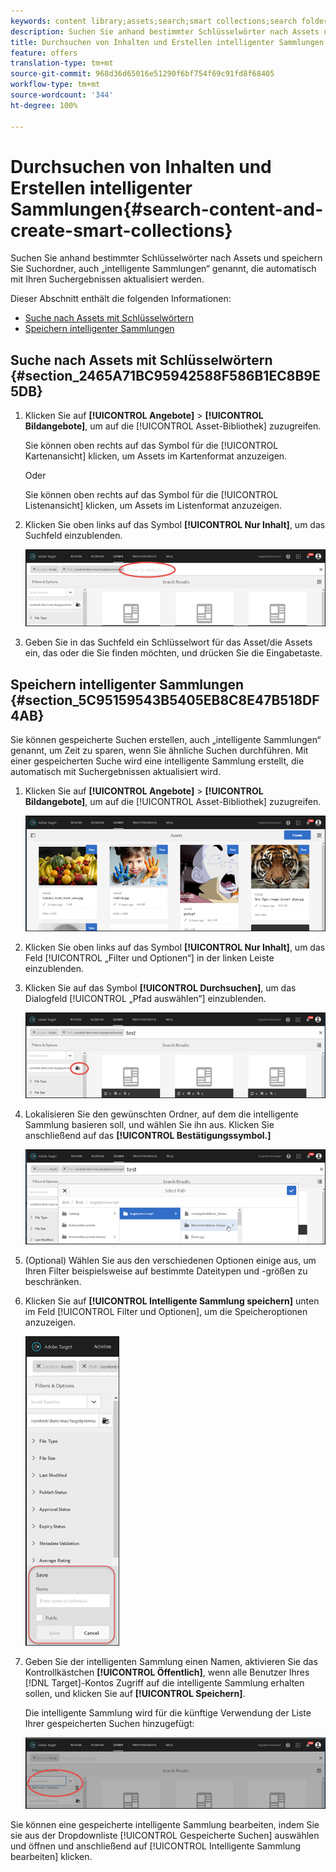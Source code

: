 ```yaml
---
keywords: content library;assets;search;smart collections;search folder;filter
description: Suchen Sie anhand bestimmter Schlüsselwörter nach Assets und speichern Sie Suchordner, auch „intelligente Sammlungen“ genannt, die automatisch mit Ihren Suchergebnissen aktualisiert werden.
title: Durchsuchen von Inhalten und Erstellen intelligenter Sammlungen
feature: offers
translation-type: tm+mt
source-git-commit: 968d36d65016e51290f6bf754f69c91fd8f68405
workflow-type: tm+mt
source-wordcount: '344'
ht-degree: 100%

---
```



# Durchsuchen von Inhalten und Erstellen intelligenter Sammlungen{#search-content-and-create-smart-collections}

Suchen Sie anhand bestimmter Schlüsselwörter nach Assets und speichern Sie Suchordner, auch „intelligente Sammlungen“ genannt, die automatisch mit Ihren Suchergebnissen aktualisiert werden.

Dieser Abschnitt enthält die folgenden Informationen:

* [Suche nach Assets mit Schlüsselwörtern ](/help/c-experiences/c-manage-content/filter-and-search-content.md#section_2465A71BC95942588F586B1EC8B9E5DB)
* [Speichern intelligenter Sammlungen ](/help/c-experiences/c-manage-content/filter-and-search-content.md#section_5C95159543B5405EB8C8E47B518DF4AB)

## Suche nach Assets mit Schlüsselwörtern   {#section_2465A71BC95942588F586B1EC8B9E5DB}

1. Klicken Sie auf **[!UICONTROL Angebote]** > **[!UICONTROL Bildangebote]**, um auf die [!UICONTROL Asset-Bibliothek] zuzugreifen.

   Sie können oben rechts auf das Symbol für die [!UICONTROL Kartenansicht] klicken, um Assets im Kartenformat anzuzeigen.

   Oder

   Sie können oben rechts auf das Symbol für die [!UICONTROL Listenansicht] klicken, um Assets im Listenformat anzuzeigen.

1. Klicken Sie oben links auf das Symbol **[!UICONTROL Nur Inhalt]**, um das Suchfeld einzublenden.

   ![](assets/search_assets.png)

1. Geben Sie in das Suchfeld ein Schlüsselwort für das Asset/die Assets ein, das oder die Sie finden möchten, und drücken Sie die Eingabetaste.

## Speichern intelligenter Sammlungen   {#section_5C95159543B5405EB8C8E47B518DF4AB}

Sie können gespeicherte Suchen erstellen, auch „intelligente Sammlungen“ genannt, um Zeit zu sparen, wenn Sie ähnliche Suchen durchführen. Mit einer gespeicherten Suche wird eine intelligente Sammlung erstellt, die automatisch mit Suchergebnissen aktualisiert wird.

1. Klicken Sie auf **[!UICONTROL Angebote]** > **[!UICONTROL Bildangebote]**, um auf die [!UICONTROL Asset-Bibliothek] zuzugreifen.

   ![](assets/content.png)

1. Klicken Sie oben links auf das Symbol **[!UICONTROL Nur Inhalt]**, um das Feld [!UICONTROL „Filter und Optionen“] in der linken Leiste einzublenden.
1. Klicken Sie auf das Symbol **[!UICONTROL Durchsuchen]**, um das Dialogfeld [!UICONTROL „Pfad auswählen“] einzublenden.

   ![](assets/browse_folders.png)

1. Lokalisieren Sie den gewünschten Ordner, auf dem die intelligente Sammlung basieren soll, und wählen Sie ihn aus. Klicken Sie anschließend auf das **[!UICONTROL Bestätigungssymbol.]**

   ![](assets/browse_folders2.png)

1. (Optional) Wählen Sie aus den verschiedenen Optionen einige aus, um Ihren Filter beispielsweise auf bestimmte Dateitypen und -größen zu beschränken.
1. Klicken Sie auf **[!UICONTROL Intelligente Sammlung speichern]** unten im Feld [!UICONTROL Filter und Optionen], um die Speicheroptionen anzuzeigen.

   ![](assets/save_smart_collection_options.png)

1. Geben Sie der intelligenten Sammlung einen Namen, aktivieren Sie das Kontrollkästchen **[!UICONTROL Öffentlich]**, wenn alle Benutzer Ihres [!DNL Target]-Kontos Zugriff auf die intelligente Sammlung erhalten sollen, und klicken Sie auf **[!UICONTROL Speichern]**.

   Die intelligente Sammlung wird für die künftige Verwendung der Liste Ihrer gespeicherten Suchen hinzugefügt:

   ![](assets/saved_smart_collection.png)

Sie können eine gespeicherte intelligente Sammlung bearbeiten, indem Sie sie aus der Dropdownliste [!UICONTROL Gespeicherte Suchen] auswählen und öffnen und anschließend auf [!UICONTROL Intelligente Sammlung bearbeiten] klicken.
